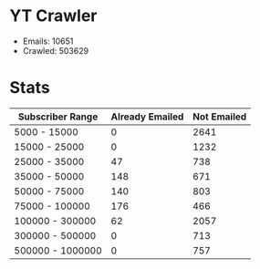 # YT Crawler
- Emails: 10651
- Crawled: 503629

# Stats
| Subscriber Range  | Already Emailed | Not Emailed |
|-------|-------|-------|
| 5000 - 15000 | 0 | 2641 |
| 15000 - 25000 | 0 | 1232 |
| 25000 - 35000 | 47 | 738 |
| 35000 - 50000 | 148 | 671 |
| 50000 - 75000 | 140 | 803 |
| 75000 - 100000 | 176 | 466 |
| 100000 - 300000 | 62 | 2057 |
| 300000 - 500000 | 0 | 713 |
| 500000 - 1000000 | 0 | 757 |
